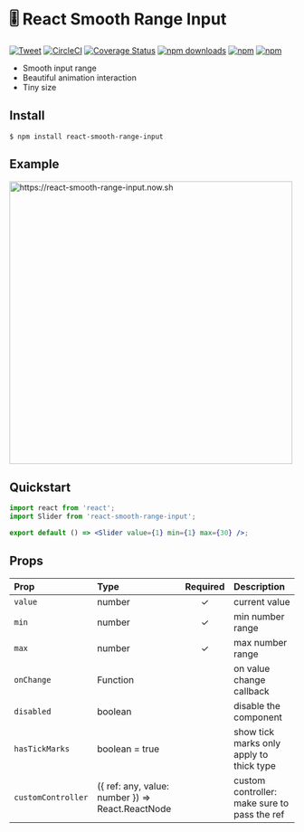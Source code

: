 # 🎚 React Smooth Range Input

[![Tweet](https://img.shields.io/twitter/url/http/shields.io.svg?style=social)](https://twitter.com/intent/tweet?text=🎚+React+Smooth+Range+Input&url=https://github.com/bluebill1049/react-smooth-range-input/) [![CircleCI](https://circleci.com/gh/bluebill1049/react-smooth-range-input.svg?style=svg)](https://circleci.com/gh/bluebill1049/react-smooth-range-input) [![Coverage Status](https://coveralls.io/repos/github/bluebill1049/react-smooth-range-input/badge.svg?branch=master)](https://coveralls.io/github/bluebill1049/react-smooth-range-input?branch=master) [![npm downloads](https://img.shields.io/npm/dm/react-smooth-range-input.svg?style=flat-square)](https://www.npmjs.com/package/react-smooth-range-input) [![npm](https://img.shields.io/npm/dt/react-smooth-range-input.svg?style=flat-square)](https://www.npmjs.com/package/react-smooth-range-input) [![npm](https://badgen.net/bundlephobia/minzip/react-smooth-range-input)](https://badgen.net/bundlephobia/minzip/react-smooth-range-input)

- Smooth input range
- Beautiful animation interaction
- Tiny size

## Install

    $ npm install react-smooth-range-input

## Example

<p>
    <a href="https://react-smooth-range-input.now.sh" target="_blank">
        <img height="500" src="https://raw.githubusercontent.com/bluebill1049/react-smooth-range-input/master/example/example.gif" alt="https://react-smooth-range-input.now.sh" />
    </a>
</p>

## Quickstart

```jsx
import react from 'react';
import Slider from 'react-smooth-range-input';

export default () => <Slider value={1} min={1} max={30} />;
```

## Props

| Prop               | Type                                             | Required | Description                                  |
| :----------------- | :----------------------------------------------- | :------: | :------------------------------------------- |
| `value`            | number                                           |    ✓     | current value                                |
| `min`              | number                                           |    ✓     | min number range                             |
| `max`              | number                                           |    ✓     | max number range                             |
| `onChange`         | Function                                         |          | on value change callback                     |
| `disabled`         | boolean                                          |          | disable the component                        |
| `hasTickMarks`     | boolean = true                                   |          | show tick marks only apply to thick type     |
| `customController` | ({ ref: any, value: number }) => React.ReactNode |          | custom controller: make sure to pass the ref |
